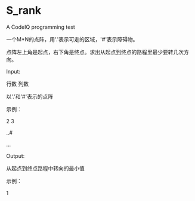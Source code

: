 # S_rank
A CodeIQ programming test

一个M*N的点阵，用'.'表示可走的区域，'#'表示障碍物。

点阵左上角是起点，右下角是终点。求出从起点到终点的路程里最少要转几次方向。

Input:

行数 列数

以'.'和'#'表示的点阵

示例：

2 3

..#

...

Output:

从起点到终点路程中转向的最小值

示例：

1
